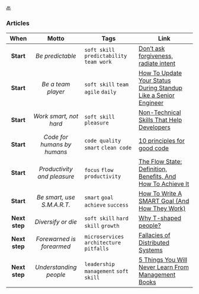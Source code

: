 [🔙](./)

### Articles

|     When      |            Motto            | Tags                                           | Link                                                                                                                              |
|:-------------:|:---------------------------:|------------------------------------------------|-----------------------------------------------------------------------------------------------------------------------------------|
|   **Start**   |     _Be predictable_        | `soft skill` `predictability` `team work`      | [Don’t ask forgiveness, radiate intent](https://medium.com/@ElizAyer/dont-ask-forgiveness-radiate-intent-d36fd22393a3)            |
|   **Start**   |   _Be a team player_        | `soft skill` `team` `agile` `daily`            | [How To Update Your Status During Standup Like a Senior Engineer](https://betterprogramming.pub/how-to-update-your-status-during-stand-up-like-a-senior-engineer-f05f3c7f91e4) |
|   **Start**   |   _Work smart, not hard_    | `soft skill` `pleasure`                        | [Non-Technical Skills That Help Developers](https://betterprogramming.pub/non-technical-skills-that-help-developers-1d56e10c27db) |
|   **Start**   | _Code for humans by humans_ | `code quality` `smart` `clean code`            | [10 principles for good code](https://www.dein.fr/posts/2015-10-01-10-principles-for-good-code)                                   |
|   **Start**   | _Productivity and pleasure_ | `focus` `flow` `productivity`            | [The Flow State: Definition, Benefits, And How To Achieve It](https://www.clearerthinking.org/post/the-flow-state-definition-benefits-and-how-to-achieve-it?mc_cid=3375124a1c&mc_eid=d5427c6335)                                   |
|   **Start**   | _Be smart, use S.M.A.R.T._  | `smart` `goal` `achieve` `success`             | [How To Write A SMART Goal (And How They Work)](https://www.techtarget.com/whatis/definition/SMART-SMART-goals)                   |
| **Next step** |      _Diversify or die_     | `soft skill` `hard skill` `growth`             | [Why T-shaped people?](https://jchyip.medium.com/why-t-shaped-people-e8706198e437)                                                |
| **Next step** |  _Forewarned is forearmed_  | `microservices` `architecture` `pitfalls`      | [Fallacies of Distributed Systems](https://architecturenotes.co/fallacies-of-distributed-systems)                                 |
| **Next step** |    _Understanding people_   | `leadership` `management` `soft skill`         | [5 Things You Will Never Learn From Management Books](https://ehandbook.com/5-things-you-will-never-learn-from-management-books-66d5ce3db4d9)                                 |
